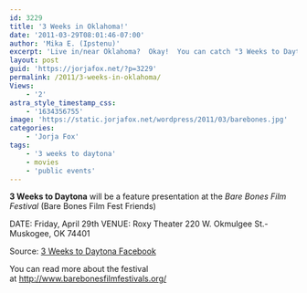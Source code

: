 ```yaml
---
id: 3229
title: '3 Weeks in Oklahoma!'
date: '2011-03-29T08:01:46-07:00'
author: 'Mika E. (Ipstenu)'
excerpt: 'Live in/near Oklahoma?  Okay!  You can catch "3 Weeks to Daytona" on April 29th!'
layout: post
guid: 'https://jorjafox.net/?p=3229'
permalink: /2011/3-weeks-in-oklahoma/
Views:
    - '2'
astra_style_timestamp_css:
    - '1634356755'
image: 'https://static.jorjafox.net/wordpress/2011/03/barebones.jpg'
categories:
    - 'Jorja Fox'
tags:
    - '3 weeks to daytona'
    - movies
    - 'public events'
---
```


**3 Weeks to Daytona** will be a feature presentation at the <em>Bare Bones Film Festival</em> (Bare Bones Film Fest Friends)

DATE: Friday, April 29th
VENUE: Roxy Theater
220 W. Okmulgee St.- Muskogee, OK 74401

Source: <a href="http://www.facebook.com/photo.php?fbid=174427235939692&amp;set=a.163759377006478.35221.156536304395452&amp;comments">3 Weeks to Daytona Facebook</a>

You can read more about the festival at <a href="http://www.barebonesfilmfestivals.org/">http://www.barebonesfilmfestivals.org/</a>
